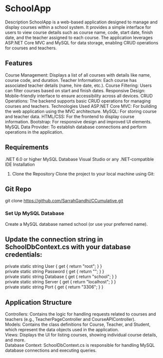 # SchoolApp
Description
SchoolApp is a web-based application designed to manage and display courses within a school system. It provides a simple interface for users to view course details such as course name, code, start date, finish date, and the teacher assigned to each course. The application leverages ASP.NET Core MVC and MySQL for data storage, enabling CRUD operations for courses and teachers.

## Features
Course Management: Displays a list of all courses with details like name, course code, and duration.
Teacher Information: Each course has associated teacher details (name, hire date, etc.).
Course Filtering: Users can filter courses based on start and finish dates.
Responsive Design: Mobile-friendly interface to ensure accessibility across all devices.
CRUD Operations: The backend supports basic CRUD operations for managing courses and teachers.
Technologies Used
ASP.NET Core MVC: For building the web application using the MVC architecture.
MySQL: For storing course and teacher data.
HTML/CSS: For the frontend to display course information.
Bootstrap: For responsive design and improved UI elements.
MySQL Data Provider: To establish database connections and perform operations in the application.

## Requirements
.NET 6.0 or higher
MySQL Database
Visual Studio or any .NET-compatible IDE
Installation
1. Clone the Repository
Clone the project to your local machine using Git:


## Git Repo
git clone https://github.com/SarrahGandhi/CCumulative.git


### Set Up MySQL Database
Create a MySQL database named school (or use your preferred name).

## Update the connection string in SchoolDbContext.cs with your database credentials:

private static string User { get { return "root"; } } <br>
private static string Password { get { return ""; } } <br>
private static string Database { get { return "school"; } } <br>
private static string Server { get { return "localhost"; } } <br>
private static string Port { get { return "3306"; } } <br>


## Application Structure
Controllers: Contains the logic for handling requests related to courses and teachers (e.g., TeacherPageController and CourseAPIController).<br>
Models: Contains the class definitions for Course, Teacher, and Student, which represent the data objects used in the application. <br>
Views: Displays the UI for listing courses, showing individual course details, and more. <br>
Database Context: SchoolDbContext.cs is responsible for handling MySQL database connections and executing queries. <br>
